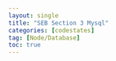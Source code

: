 ```yaml
---
layout: single
title: "SEB Section 3 Mysql"
categories: [codestates]
tag: [Node/Database]
toc: true
---
```


